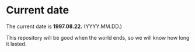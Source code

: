 # Current date

The current date is **1997.08.22.** (YYYY.MM.DD.)

This repository will be good when the world ends, so we will know how long it lasted.